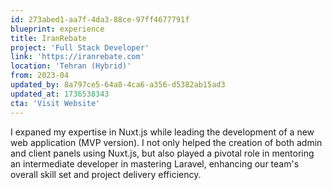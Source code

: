 ```yaml
---
id: 273abed1-aa7f-4da3-88ce-97ff4677791f
blueprint: experience
title: IranRebate
project: 'Full Stack Developer'
link: 'https://iranrebate.com'
location: 'Tehran (Hybrid)'
from: 2023-04
updated_by: 8a797ce5-64a8-4ca6-a356-d5382ab15ad3
updated_at: 1736538343
cta: 'Visit Website'
---
```

I expaned my expertise in Nuxt.js while leading the development of a new web application (MVP version). I not only helped the creation of both admin and client panels using Nuxt.js, but also played a pivotal role in mentoring an intermediate developer in mastering Laravel, enhancing our team's overall skill set and project delivery efficiency.